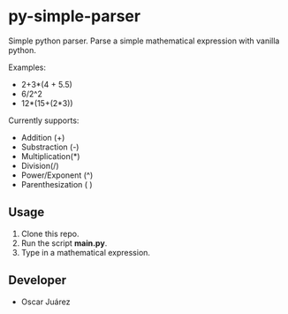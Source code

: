 # py-simple-parser
Simple python parser. Parse a simple mathematical expression with vanilla python.

Examples:
* 2+3*(4 + 5.5)
* 6/2^2
* 12*(15+(2*3))

Currently supports:
* Addition (+)
* Substraction (-)
* Multiplication(*)
* Division(/)
* Power/Exponent (^)
* Parenthesization ( )


## Usage
1. Clone this repo.
2. Run the script **main.py**.
3. Type in a mathematical expression.


## Developer
  * Oscar Juárez
